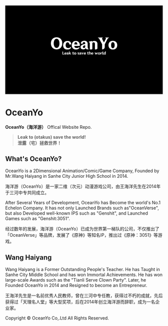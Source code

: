 ![logo](https://raw.githubusercontent.com/lspaper/oceanyo/main/IMG_0049.png)
# OceanYo
**OceanYo（海洋游）** Offical Website Repo. <br>
>**Leak to (otakus) save the world!**<br>
>**泄露（宅）拯救世界！**

## What's OceanYo?
OceanYo is a 2Dimensional Animation/Comic/Game Company, Founded by Mr.Wang Haiyang in Sanhe City Junior High School in 2014.

海洋游（OceanYo）是一家二维（次元）动漫游戏公司，由王海洋先生在2014年于三河中专共同成立。

After Several Years of Development, OceanYo has Become the world's No.1 Echelon Company. It has not only Launched Brands such as"OceanVerse", but also Developed well-known IPS such as "Genshit", and Launched Games such as "Genshit:3051".

经过数年的发展，海洋游（OceanYo）已成为世界第一梯队的公司，不仅推出了「OceanVerse」等品牌，发展了《原神》等知名IP，推出过《原神：3051》等游戏。

## Wang Haiyang

Wang Haiyang is a Former Outstanding People's Teacher. He has Taught in Sanhe City Middle School and has won Immortal Achievements. He has won large-scale Awards such as the "Tianli Serve Clown Party". Later, he Founded OceanYo in 2014 and Resigned to become an Entrepreneur.

王海洋先生是一名前优秀人民教师，曾在三河中专任教，获得过不朽的成就，先后获得过「天理名人堂」等大型奖项，后在2014年创立海洋游而辞职，成为一名企业家。

Copyright © OceanYo Co,.Ltd All Rights Reserved.

